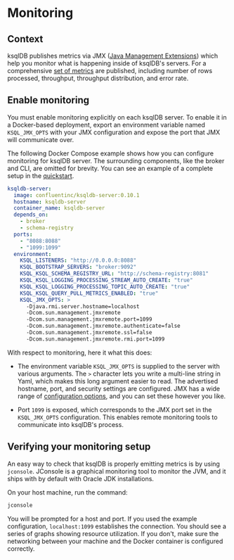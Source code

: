 # Monitoring

## Context

ksqlDB publishes metrics via JMX ([Java Management
Extensions](https://www.oracle.com/java/technologies/javase/javamanagement.html))
which help you monitor what is happening inside of ksqlDB's servers. For a
comprehensive [set of metrics](../reference/metrics.md) are published,
including number of rows processed, throughput,
throughput distribution, and error rate.

## Enable monitoring

You must enable monitoring explicitly on each ksqlDB server. To enable
it in a Docker-based deployment, export an environment variable named
`KSQL_JMX_OPTS` with your JMX configuration and expose the port that
JMX will communicate over.

The following Docker Compose example shows how you can configure
monitoring for ksqlDB server. The surrounding components, like the
broker and CLI, are omitted for brevity. You can see an example of a
complete setup in the [quickstart](https://ksqldb.io/quickstart.html).

```yaml
ksqldb-server:
  image: confluentinc/ksqldb-server:0.10.1
  hostname: ksqldb-server
  container_name: ksqldb-server
  depends_on:
    - broker
    - schema-registry
  ports:
    - "8088:8088"
    - "1099:1099"
  environment:
    KSQL_LISTENERS: "http://0.0.0.0:8088"
    KSQL_BOOTSTRAP_SERVERS: "broker:9092"
    KSQL_KSQL_SCHEMA_REGISTRY_URL: "http://schema-registry:8081"
    KSQL_KSQL_LOGGING_PROCESSING_STREAM_AUTO_CREATE: "true"
    KSQL_KSQL_LOGGING_PROCESSING_TOPIC_AUTO_CREATE: "true"
    KSQL_KSQL_QUERY_PULL_METRICS_ENABLED: "true"
    KSQL_JMX_OPTS: >
      -Djava.rmi.server.hostname=localhost
      -Dcom.sun.management.jmxremote
      -Dcom.sun.management.jmxremote.port=1099
      -Dcom.sun.management.jmxremote.authenticate=false
      -Dcom.sun.management.jmxremote.ssl=false
      -Dcom.sun.management.jmxremote.rmi.port=1099
```

With respect to monitoring, here it what this does:

- The environment variable `KSQL_JMX_OPTS` is supplied to the server
  with various arguments. The `>` character lets you write a
  multi-line string in Yaml, which makes this long argument easier to
  read. The advertised hostname, port, and security settings are
  configured. JMX has a wide range of [configuration
  options](https://docs.oracle.com/javase/8/docs/technotes/guides/management/agent.html),
  and you can set these however you like.

- Port `1099` is exposed, which corresponds to the JMX port set in the
  `KSQL_JMX_OPTS` configuration. This enables remote monitoring tools
  to communicate into ksqlDB's process.

## Verifying your monitoring setup

An easy way to check that ksqlDB is properly emitting metrics is by
using `jconsole`. JConsole is a graphical monitoring tool to monitor
the JVM, and it ships with by default with Oracle JDK installations.

On your host machine, run the command:

```bash
jconsole
```

You will be prompted for a host and port. If you used the example
configuration, `localhost:1099` establishes the connection. You
should see a series of graphs showing resource utilization. If you
don't, make sure the networking between your machine and the Docker
container is configured correctly.

